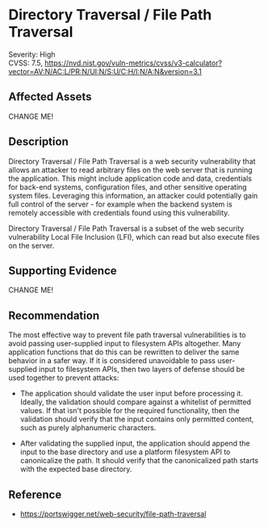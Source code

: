# Directory Traversal / File Path Traversal

Severity: High  
CVSS: 7.5, https://nvd.nist.gov/vuln-metrics/cvss/v3-calculator?vector=AV:N/AC:L/PR:N/UI:N/S:U/C:H/I:N/A:N&version=3.1

## Affected Assets

CHANGE ME!

## Description

Directory Traversal / File Path Traversal is a web security vulnerability that allows an attacker to read arbitrary files on the web server that is running the application. This might include application code and data, credentials for back-end systems, configuration files, and other sensitive operating system files. Leveraging this information, an attacker could potentially gain full control of the server - for example when the backend system is remotely accessible with credentials found using this vulnerability.

Directory Traversal / File Path Traversal is a subset of the web security vulnerability Local File Inclusion (LFI), which can read but also execute files on the server.

## Supporting Evidence

CHANGE ME!

## Recommendation

The most effective way to prevent file path traversal vulnerabilities is to avoid passing user-supplied input to filesystem APIs altogether. Many application functions that do this can be rewritten to deliver the same behavior in a safer way.
If it is considered unavoidable to pass user-supplied input to filesystem APIs, then two layers of defense should be used together to prevent attacks:

* The application should validate the user input before processing it. Ideally, the validation should compare against a whitelist of permitted values. If that isn't possible for the required functionality, then the validation should verify that the input contains only permitted content, such as purely alphanumeric characters.

* After validating the supplied input, the application should append the input to the base directory and use a platform filesystem API to canonicalize the path. It should verify that the canonicalized path starts with the expected base directory.

## Reference

* https://portswigger.net/web-security/file-path-traversal